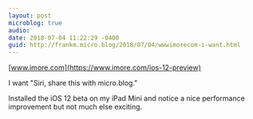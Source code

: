 ```yaml
---
layout: post
microblog: true
audio: 
date: 2018-07-04 11:22:29 -0400
guid: http://frankm.micro.blog/2018/07/04/wwwimorecom-i-want.html
---
```

 [www.imore.com](https://www.imore.com/ios-12-preview)

I want "Siri, share this with micro.blog."

Installed the iOS 12 beta on my iPad Mini and notice a nice performance improvement but not much else exciting. 
